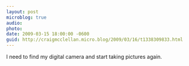 ```yaml
---
layout: post
microblog: true
audio: 
photo: 
date: 2009-03-15 18:00:00 -0600
guid: http://craigmcclellan.micro.blog/2009/03/16/t1338309833.html
---
```

I need to find my digital camera and start taking pictures again.
